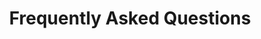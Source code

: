 ---
title: "Frequently Asked Questions"
questions: [
  {
    id: 1,
    question: "What are the different English language styles you use while editing?",
    answer: "We can edit as per two English language styles – American English and British English. You can choose your preferred language style in the online submission form."
  },
  {
    id: 2,
    question: "Is my information secure with you?",
    answer: "We can edit as per two English language styles – American English and British English. You can choose your preferred language style in the online submission form."
  }
]
---